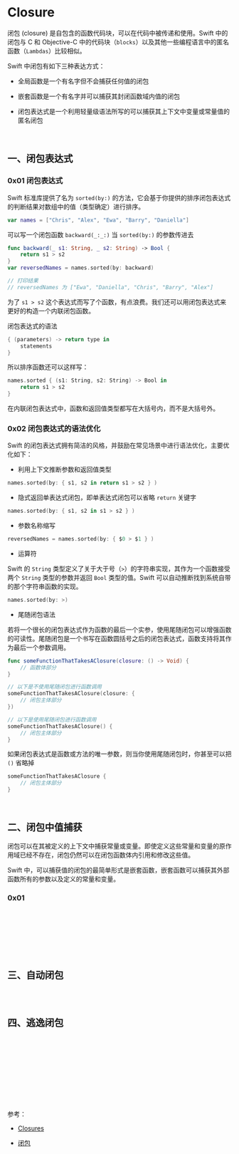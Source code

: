 # Closure

闭包 (closure) 是自包含的函数代码块，可以在代码中被传递和使用。Swift 中的闭包与 C 和 Objective-C 中的代码块（`blocks`）以及其他一些编程语言中的匿名函数（`Lambdas`）比较相似。

Swift 中闭包有如下三种表达方式：

- 全局函数是一个有名字但不会捕获任何值的闭包

- 嵌套函数是一个有名字并可以捕获其封闭函数域内值的闭包
- 闭包表达式是一个利用轻量级语法所写的可以捕获其上下文中变量或常量值的匿名闭包


<br>

## 一、闭包表达式


### 0x01 闭包表达式

Swift 标准库提供了名为 `sorted(by:)` 的方法，它会基于你提供的排序闭包表达式的判断结果对数组中的值（类型确定）进行排序。

```swift
var names = ["Chris", "Alex", "Ewa", "Barry", "Daniella"]
```

可以写一个闭包函数 `backward(_:_:)` 当 `sorted(by:)` 的参数传进去


```swift
func backward(_ s1: String, _ s2: String) -> Bool {
    return s1 > s2
}
var reversedNames = names.sorted(by: backward)

// 打印结果
// reversedNames 为 ["Ewa", "Daniella", "Chris", "Barry", "Alex"]
```

为了 `s1 > s2` 这个表达式而写了个函数，有点浪费。我们还可以用闭包表达式来更好的构造一个内联闭包函数。

闭包表达式的语法

```swift
{ (parameters) -> return type in
    statements
}
```

所以排序函数还可以这样写：

```swift
names.sorted { (s1: String, s2: String) -> Bool in
    return s1 > s2
}
```

在内联闭包表达式中，函数和返回值类型都写在大括号内，而不是大括号外。

### 0x02 闭包表达式的语法优化

Swift 的闭包表达式拥有简洁的风格，并鼓励在常见场景中进行语法优化，主要优化如下：

- 利用上下文推断参数和返回值类型

```swift
names.sorted(by: { s1, s2 in return s1 > s2 } )
```

- 隐式返回单表达式闭包，即单表达式闭包可以省略 `return` 关键字

```swift
names.sorted(by: { s1, s2 in s1 > s2 } )
```

- 参数名称缩写

```swift
reversedNames = names.sorted(by: { $0 > $1 } )
```

- 运算符

Swift 的 `String` 类型定义了关于大于号（`>`）的字符串实现，其作为一个函数接受两个 `String` 类型的参数并返回 `Bool` 类型的值。Swift 可以自动推断找到系统自带的那个字符串函数的实现。

```swift
names.sorted(by: >)
```

- 尾随闭包语法

若将一个很长的闭包表达式作为函数的最后一个实参，使用尾随闭包可以增强函数的可读性。尾随闭包是一个书写在函数圆括号之后的闭包表达式，函数支持将其作为最后一个参数调用。

```swift
func someFunctionThatTakesAClosure(closure: () -> Void) {
    // 函数体部分
}

// 以下是不使用尾随闭包进行函数调用
someFunctionThatTakesAClosure(closure: {
    // 闭包主体部分
})

// 以下是使用尾随闭包进行函数调用
someFunctionThatTakesAClosure() {
    // 闭包主体部分
}
```

如果闭包表达式是函数或方法的唯一参数，则当你使用尾随闭包时，你甚至可以把 `()` 省略掉

```swift
someFunctionThatTakesAClosure {
    // 闭包主体部分
}
```

<br>


## 二、闭包中值捕获

闭包可以在其被定义的上下文中捕获常量或变量。即使定义这些常量和变量的原作用域已经不存在，闭包仍然可以在闭包函数体内引用和修改这些值。

Swift 中，可以捕获值的闭包的最简单形式是嵌套函数，嵌套函数可以捕获其外部函数所有的参数以及定义的常量和变量。


### 0x01 

```swift
```


```swift
```

```swift
```


```swift
```


```swift
```


```swift
```

<br>


## 三、自动闭包

```swift
```


<br>

## 四、逃逸闭包


```swift
```

<br>

```swift
```

```swift
```

```swift
```

```swift
```

```swift
```


<br>



<br>

参考：

- [Closures](https://docs.swift.org/swift-book/LanguageGuide/Closures.html)

- [闭包](https://swiftgg.gitbook.io/swift/swift-jiao-cheng/07_closures)

<br>